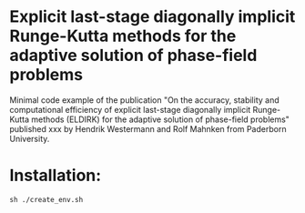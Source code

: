 # Explicit last-stage diagonally implicit Runge-Kutta methods for the adaptive solution of phase-field problems  
Minimal code example of the publication "On the accuracy, stability and computational efficiency of explicit last-stage
diagonally implicit Runge-Kutta methods (ELDIRK) for the adaptive solution of phase-field problems" published 
xxx by Hendrik Westermann and Rolf Mahnken from Paderborn University.

# Installation:
```
sh ./create_env.sh
```
